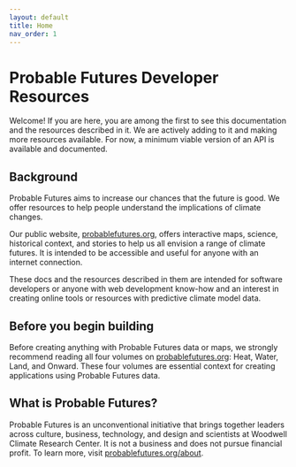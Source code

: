 ```yaml
---
layout: default
title: Home
nav_order: 1
---
```


# Probable Futures Developer Resources
Welcome! If you are here, you are among the first to see this documentation and the resources described in it. We are actively adding to it and making more resources available. For now, a minimum viable version of an API is available and documented.

## Background

Probable Futures aims to increase our chances that the future is good. We offer resources to help people understand the implications of climate changes.

Our public website, [probablefutures.org](https://probablefutures.org), offers interactive maps, science, historical context, and stories to help us all envision a range of climate futures. It is intended to be accessible and useful for anyone with an internet connection.

These docs and the resources described in them are intended for software developers or anyone with web development know-how and an interest in creating online tools or resources with predictive climate model data.  

## Before you begin building

Before creating anything with Probable Futures data or maps, we strongly recommend reading all four volumes on [probablefutures.org](probablefutures.org/): Heat, Water, Land, and Onward. These four volumes are essential context for creating applications using Probable Futures data.

## What is Probable Futures?
Probable Futures is an unconventional initiative that brings together leaders across culture, business, technology, and design and scientists at Woodwell Climate Research Center. It is not a business and does not pursue financial profit. To learn more, visit [probablefutures.org/about](https://probablefutures.org/about).
